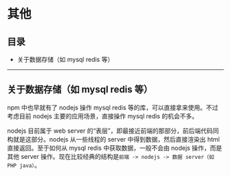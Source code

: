 # 其他

## 目录

- 关于数据存储（如 mysql redis 等）

-----

## 关于数据存储（如 mysql redis 等）

npm 中也早就有了 nodejs 操作 mysql redis 等的库，可以直接拿来使用。不过考虑目前 nodejs 主要的应用场景，直接操作 mysql redis 的机会不多。

nodejs 目前属于 web server 的“表层”，即最接近前端的那部分，前后端代码同构就是这部分。nodejs 从一些线程的 server 中得到数据，然后直接渲染出 html 直接返回。至于如何从 mysql redis 中获取数据，一般不会由 nodejs 操作，而是其他 server 操作。现在比较经典的结构是`前端 -> nodejs -> 数据 server（如 PHP java）`。